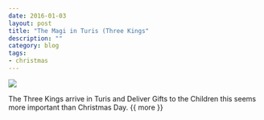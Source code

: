 ```yaml
---
date: 2016-01-03
layout: post
title: "The Magi in Turis (Three Kings"
description: ""
category: blog
tags:
- christmas 
---
```


<!--start excerpt-->

![](/images/2016/2016-01-05-the-magi-in-turis-three-kings.jpg)

The Three Kings arrive in Turis and Deliver Gifts to the Children this seems more important than Christmas Day.
{{ more }}

